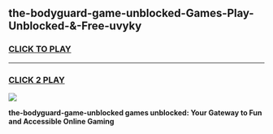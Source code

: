 
## the-bodyguard-game-unblocked-Games-Play-Unblocked-&-Free-uvyky
<h3>
<a href="https://premium76.site?title=the-bodyguard-game-unblocked&ref=24A">CLICK TO PLAY</a></h3>
<hr>

<h3>
<a href="https://premium76.site?title=the-bodyguard-game-unblocked&ref=24A">CLICK 2 PLAY</a>
  
</h3>

<a href="https://premium76.site?title=the-bodyguard-game-unblocked&ref=24A"><img src="https://clearcache.store/games.png"></a>


**the-bodyguard-game-unblocked games unblocked: Your Gateway to Fun and Accessible Online Gaming**
